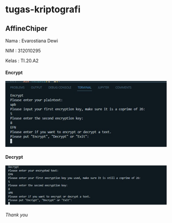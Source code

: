 # tugas-kriptografi

## AffineChiper

Nama : Evarostiana Dewi

NIM : 312010295

Kelas : TI.20.A2

#### Encrypt

![](img/Encrypt%201.jpg)

#### Decrypt
![](img/Decrypt%201.jpg)

###### Thank you

